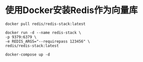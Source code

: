 # 使用Docker安装Redis作为向量库

```
docker pull redis/redis-stack:latest
```

```
docker run -d --name redis-stack \
-p 9379:6379 \
-e REDIS_ARGS="--requirepass 123456" \
redis/redis-stack:latest
```

```
docker-compose up -d
```